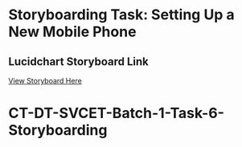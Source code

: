 # Storyboarding Task: Setting Up a New Mobile Phone  

## Lucidchart Storyboard Link  
[View Storyboard Here](INSERT_YOUR_LUCIDCHART_LINK_HERE)  
# CT-DT-SVCET-Batch-1-Task-6-Storyboarding
